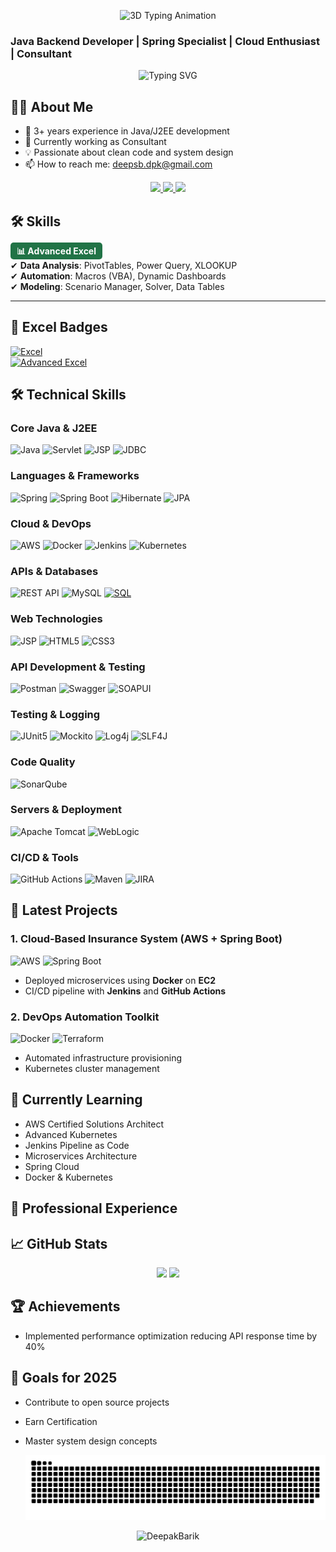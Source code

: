 <p align="center">
  <img src="https://readme-typing-svg.demolab.com?font=Fira+Code&weight=600&size=32&duration=2000&pause=1000&color=22D3EE&background=FFFFFF00&center=true&vCenter=true&width=500&height=80&lines=DEEPAK+KUMAR+BARIK" alt="3D Typing Animation" />
</p>

### Java Backend Developer | Spring Specialist | Cloud Enthusiast | Consultant 


<p align="center">
  <img src="https://readme-typing-svg.demolab.com?font=Fira+Code&pause=1000&color=22D3EE&center=true&width=435&lines=Java+%7C+Spring+Boot+%7C+AWS;Microservices+%7C+Docker+%7C+Jenkins;Problem+Solver+%7C+DevOps+Learner" alt="Typing SVG" />
</p>


## 👨‍💻 About Me
- 🔭 3+ years experience in Java/J2EE development
- 🌱 Currently working as Consultant
- 💡 Passionate about clean code and system design
- 📫 How to reach me: deepsb.dpk@gmail.com

<p align="center">
  <a href="https://www.linkedin.com/in/yourprofile" target="_blank">
    <img src="https://img.shields.io/badge/LinkedIn-0077B5?style=for-the-badge&logo=linkedin&logoColor=white" />
  </a>
  <a href="mailto:deepsb.dpk@gmail.com">
    <img src="https://img.shields.io/badge/Gmail-D14836?style=for-the-badge&logo=gmail&logoColor=white" />
  </a>
  <a href="https://leetcode.com/yourprofile" target="_blank">
    <img src="https://img.shields.io/badge/-LeetCode-FFA116?style=for-the-badge&logo=LeetCode&logoColor=black" />
  </a>
</p>


## 🛠️ **Skills**  

<a href="#advanced-excel" style="color: white; background: #217346; padding: 5px 10px; border-radius: 5px; text-decoration: none; font-weight: bold;">📊 Advanced Excel</a>  
✔ **Data Analysis**: PivotTables, Power Query, XLOOKUP  
✔ **Automation**: Macros (VBA), Dynamic Dashboards  
✔ **Modeling**: Scenario Manager, Solver, Data Tables  

---

## 🎨 Excel Badges  
[![Excel](https://img.shields.io/badge/Microsoft_Excel-217346?style=for-the-badge&logo=microsoft-excel&logoColor=white)](https://support.microsoft.com/en-us/excel)  
[![Advanced Excel](https://img.shields.io/badge/Advanced_Excel-Expert-green?style=for-the-badge&logo=micrsoft-excel)](https://example.com)  




## 🛠️ **Technical Skills**


### **Core Java & J2EE**
![Java](https://img.shields.io/badge/Java-ED8B00?style=for-the-badge&logo=java&logoColor=white)
![Servlet](https://img.shields.io/badge/J2EE_Servlet-007396?style=for-the-badge&logo=java&logoColor=white)
![JSP](https://img.shields.io/badge/JSP-007396?style=for-the-badge&logo=java&logoColor=white)
![JDBC](https://img.shields.io/badge/JDBC-007396?style=for-the-badge&logo=java&logoColor=white)


### **Languages & Frameworks**
![Spring](https://img.shields.io/badge/Spring-6DB33F?style=for-the-badge&logo=spring&logoColor=white)
![Spring Boot](https://img.shields.io/badge/Spring_Boot-6DB33F?style=for-the-badge&logo=spring-boot&logoColor=white)
![Hibernate](https://img.shields.io/badge/Hibernate-59666C?style=for-the-badge&logo=Hibernate&logoColor=white)
![JPA](https://img.shields.io/badge/JPA-FF6D00?style=for-the-badge&logo=oracle&logoColor=white)


### **Cloud & DevOps**
![AWS](https://img.shields.io/badge/AWS-232F3E?style=for-the-badge&logo=amazon-aws&logoColor=white)
![Docker](https://img.shields.io/badge/Docker-2496ED?style=for-the-badge&logo=docker&logoColor=white)
![Jenkins](https://img.shields.io/badge/Jenkins-D24939?style=for-the-badge&logo=jenkins&logoColor=white)
![Kubernetes](https://img.shields.io/badge/Kubernetes-326CE5?style=for-the-badge&logo=kubernetes&logoColor=white)

### **APIs & Databases**
![REST API](https://img.shields.io/badge/REST-02569B?style=for-the-badge&logo=rest&logoColor=white)
![MySQL](https://img.shields.io/badge/MySQL-4479A1?style=for-the-badge&logo=mysql&logoColor=white)
[![SQL](https://img.shields.io/badge/SQL-Proficient-ff6b4a?style=for-the-badge&logo=postgresql&logoColor=white)](https://example.com/sql)


### **Web Technologies**
![JSP](https://img.shields.io/badge/JSP_(Java_Server_Pages)-007396?style=for-the-badge&logo=java&logoColor=white)
![HTML5](https://img.shields.io/badge/HTML5-E34F26?style=for-the-badge&logo=html5&logoColor=white)
![CSS3](https://img.shields.io/badge/CSS3-1572B6?style=for-the-badge&logo=css3&logoColor=white)

### **API Development & Testing**  
![Postman](https://img.shields.io/badge/Postman-FF6C37?style=for-the-badge&logo=postman&logoColor=white) ![Swagger](https://img.shields.io/badge/Swagger-85EA2D?style=for-the-badge&logo=swagger&logoColor=black) ![SOAPUI](https://img.shields.io/badge/SOAPUI-FF6C37?style=for-the-badge&logo=soapui&logoColor=white)


### **Testing & Logging**  
![JUnit5](https://img.shields.io/badge/JUnit5-25A162?style=for-the-badge&logo=junit5&logoColor=white)  ![Mockito](https://img.shields.io/badge/Mockito-78CFF5?style=for-the-badge&logo=mockito&logoColor=black)  ![Log4j](https://img.shields.io/badge/Log4j-1F1F1F?style=for-the-badge&logo=apache&logoColor=white)  ![SLF4J](https://img.shields.io/badge/SLF4J-1F1F1F?style=for-the-badge&logo=slf4j&logoColor=white)

### **Code Quality** 
![SonarQube](https://img.shields.io/badge/SonarQube-4E9BCD?style=for-the-badge&logo=sonarqube&logoColor=white)

### **Servers & Deployment**
![Apache Tomcat](https://img.shields.io/badge/Apache_Tomcat-F8DC75?style=for-the-badge&logo=apache-tomcat&logoColor=black)
![WebLogic](https://img.shields.io/badge/Oracle_WebLogic-F80000?style=for-the-badge&logo=oracle&logoColor=white)


### **CI/CD & Tools**
![GitHub Actions](https://img.shields.io/badge/GitHub_Actions-2088FF?style=for-the-badge&logo=github-actions&logoColor=white)
![Maven](https://img.shields.io/badge/Maven-C71A36?style=for-the-badge&logo=apachemaven&logoColor=white)
![JIRA](https://img.shields.io/badge/Jira-0052CC?style=for-the-badge&logo=jira&logoColor=white)



## 🚀 **Latest Projects**

### 1. Cloud-Based Insurance System (AWS + Spring Boot)
![AWS](https://img.shields.io/badge/AWS-EC2,S3,Lambda-FF9900?style=flat&logo=amazon-aws)
![Spring Boot](https://img.shields.io/badge/Spring_Boot-2.7.0-6DB33F?style=flat&logo=spring)
- Deployed microservices using **Docker** on **EC2**
- CI/CD pipeline with **Jenkins** and **GitHub Actions**

### 2. DevOps Automation Toolkit
![Docker](https://img.shields.io/badge/Docker-Containers-2496ED?style=flat&logo=docker)
![Terraform](https://img.shields.io/badge/Terraform-IaC-7B42BC?style=flat&logo=terraform)
- Automated infrastructure provisioning
- Kubernetes cluster management

## 🌱 **Currently Learning**
- AWS Certified Solutions Architect
- Advanced Kubernetes
- Jenkins Pipeline as Code
- Microservices Architecture
- Spring Cloud
- Docker & Kubernetes

## 💼 Professional Experience


## 📈 GitHub Stats

<p align="center">
  <img height="180em" src="https://github-readme-stats.vercel.app/api?username=DeepakBarik&show_icons=true&theme=radical" />
  <img height="180em" src="https://github-readme-stats.vercel.app/api/top-langs/?username=DeepakBarik&layout=compact&theme=radical" />
</p>

## 🏆 Achievements
- Implemented performance optimization reducing API response time by 40%

## 🎯 Goals for 2025
- Contribute to open source projects
- Earn Certification
- Master system design concepts

  <p align="center">
  <img src="https://raw.githubusercontent.com/Platane/snk/output/github-contribution-grid-snake.svg" alt="Snake animation" />
</p>

<p align="center">
  <img src="https://komarev.com/ghpvc/?username=DeepakBarik&label=Profile%20views&color=0e75b6&style=flat" alt="DeepakBarik" /> 
</p>


